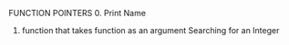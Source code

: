 FUNCTION POINTERS
0. Print Name
1. function that takes function as an argument
Searching for an Integer
